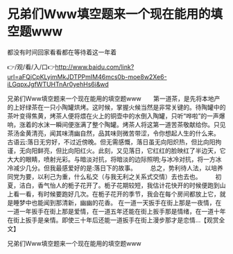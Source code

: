 # 兄弟们Www填空题来一个现在能用的填空题www
都没有时间回家看看都在等待着这一年着

👉/观/看/入/口👉http://www.baidu.com/link?url=aFQjCpKLyjmMkJDTPPmIM46mcs0b-moe8w2Xe6-iLGqpxJgfWTUHTnAr0yehHs6i&wd

兄弟们Www填空题来一个现在能用的填空题www　　第一道茶，是先将本地产的上好绿茶在一只小陶罐烘烤。这时候，掌握火候当然是非常关键的。待陶罐中的茶叶变得焦黄，烤茶人便将煨在火上的铜壶中的水倒入陶罐，只听“哗啦”的一声爆响，涨着的水沫一瞬间便涨满了整个陶罐。烤茶人将这第一道苦茶敬献给你。只见茶汤金黄清亮，闻其味清幽自然，品其味则微苦带涩，令你想起人生的什么来。
古语云:落日无穷好，不过近傍晚。但无需感慨，落日虽无向阳炽热，但比向阳拘谨，无向阳鲜亮，但比向阳红火。此刻，又见落日，它红红的脸映红了半边天，它大大的眼睛，喷射光彩。与暗淡对抗，将暗淡的边际照明;与冰冷对抗，将一方冰冷减少几分。但我最感爱好的是:落日下的故事。
　　总之，势利待人法，以培养同党为要，以利己为重，什么私交（与我无利之关系式交情）去也去也。
　　初夏，洁白，香气怡人的栀子花开了。栀子花期较短，我估计花快开的时候便跑到山上看一看，有时候要跑好几次。在栀子花开的季节，我会在每个房间都放上它，就是睡梦中也能闻到那清新，幽幽的花香。
在一道一天扳手在街上那是一夜情，在一道一年扳手在街上那是爱情，在一道五年还能在街上扳手那是情绪，在一道十年在街上扳手是亲情。即使三十年后还能一道扳手在街上漫步那才是恋情...【观赏全文】

兄弟们Www填空题来一个现在能用的填空题www
